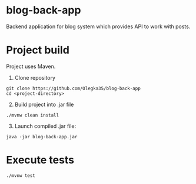# blog-back-app

Backend application for blog system which provides API to work with posts.

# Project build

Project uses Maven.

1. Clone repository
```
git clone https://github.com/Olegka35/blog-back-app
cd <project-directory>
```
2. Build project into .jar file

```
./mvnw clean install
```
3. Launch compiled .jar file:

``` 
java -jar blog-back-app.jar
```

# Execute tests
```
./mvnw test
```
